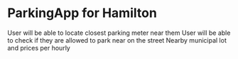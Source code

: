 # ParkingApp for Hamilton

User will be able to locate closest parking meter near them 
User will be able to check if they are allowed to park near on the street
Nearby municipal lot and prices per hourly
